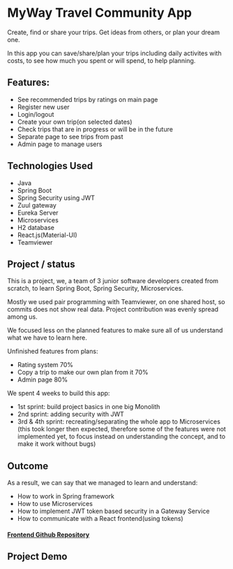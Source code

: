 # MyWay Travel Community App

Create, find or share your trips. Get ideas from others, or plan your dream one.

In this app you can save/share/plan your trips including daily activites with costs,
to see how much you spent or will spend, to help planning.

## Features:

- See recommended trips by ratings on main page
- Register new user
- Login/logout
- Create your own trip(on selected dates)
- Check trips that are in progress or will be in the future
- Separate page to see trips from past
- Admin page to manage users

## Technologies Used

- Java
- Spring Boot
- Spring Security using JWT
- Zuul gateway
- Eureka Server
- Microservices
- H2 database
- React.js(Material-UI)
- Teamviewer

## Project / status

This is a project, we, a team of 3 junior software developers created from scratch, to learn 
Spring Boot, Spring Security, Microservices.

Mostly we used pair programming with Teamviewer, on one shared host, so commits does not show real data.
Project contribution was evenly spread among us.

We focused less on the planned features to make sure all of us understand what we have to
learn here.

Unfinished features from plans: 
- Rating system 70%
- Copy a trip to make our own plan from it 70%
- Admin page 80%


We spent 4 weeks to build this app:
- 1st sprint: build project basics in one big Monolith
- 2nd sprint: adding security with JWT
- 3rd & 4th sprint: recreating/separating the whole app to Microservices (this took longer then expected,
 therefore some of the features were not implemented yet, to focus instead on understanding the concept, 
 and to make it work without bugs)

## Outcome

As a result, we can say that we managed to learn and understand:
- How to work in Spring framework
- How to use Microservices
- How to implement JWT token based security in a Gateway Service
- How to communicate with a React frontend(using tokens)


#### [Frontend Github Repository ](https://github.com/kadartibi/myway-frontend)

## Project Demo


